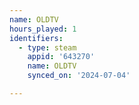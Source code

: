 ```yaml
---
name: OLDTV
hours_played: 1
identifiers:
  - type: steam
    appid: '643270'
    name: OLDTV
    synced_on: '2024-07-04'

---
```

